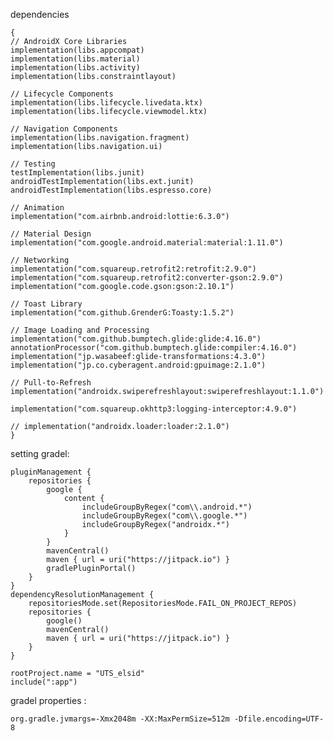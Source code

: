 dependencies 
    
    {
    // AndroidX Core Libraries
    implementation(libs.appcompat)
    implementation(libs.material)
    implementation(libs.activity)
    implementation(libs.constraintlayout)

    // Lifecycle Components
    implementation(libs.lifecycle.livedata.ktx)
    implementation(libs.lifecycle.viewmodel.ktx)

    // Navigation Components
    implementation(libs.navigation.fragment)
    implementation(libs.navigation.ui)

    // Testing
    testImplementation(libs.junit)
    androidTestImplementation(libs.ext.junit)
    androidTestImplementation(libs.espresso.core)

    // Animation
    implementation("com.airbnb.android:lottie:6.3.0")

    // Material Design
    implementation("com.google.android.material:material:1.11.0")

    // Networking
    implementation("com.squareup.retrofit2:retrofit:2.9.0")
    implementation("com.squareup.retrofit2:converter-gson:2.9.0")
    implementation("com.google.code.gson:gson:2.10.1")

    // Toast Library
    implementation("com.github.GrenderG:Toasty:1.5.2")

    // Image Loading and Processing
    implementation("com.github.bumptech.glide:glide:4.16.0")
    annotationProcessor("com.github.bumptech.glide:compiler:4.16.0")
    implementation("jp.wasabeef:glide-transformations:4.3.0")
    implementation("jp.co.cyberagent.android:gpuimage:2.1.0")

    // Pull-to-Refresh
    implementation("androidx.swiperefreshlayout:swiperefreshlayout:1.1.0")

    implementation("com.squareup.okhttp3:logging-interceptor:4.9.0")

    // implementation("androidx.loader:loader:2.1.0")
    }

setting gradel:

    pluginManagement {
        repositories {
            google {
                content {
                    includeGroupByRegex("com\\.android.*")
                    includeGroupByRegex("com\\.google.*")
                    includeGroupByRegex("androidx.*")
                }
            }
            mavenCentral()
            maven { url = uri("https://jitpack.io") }
            gradlePluginPortal()
        }
    }
    dependencyResolutionManagement {
        repositoriesMode.set(RepositoriesMode.FAIL_ON_PROJECT_REPOS)
        repositories {
            google()
            mavenCentral()
            maven { url = uri("https://jitpack.io") }
        }
    }
    
    rootProject.name = "UTS_elsid"
    include(":app")


gradel properties :

    org.gradle.jvmargs=-Xmx2048m -XX:MaxPermSize=512m -Dfile.encoding=UTF-8
